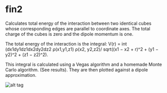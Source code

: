 # fin2
Calculates total energy of the interaction between two identical cubes whose corresponding edges are parallel to coordinate axes.
The total charge of the cubes is zero and the dipole momentum is one.

The total energy of the interaction is the integral: V(r) = int (dx1dy1dz1dx2dy2dz2 ρ(x1,y1,z1) ρ(x2, y2,z2)/ sqrt((x1 − x2 + r)^2 + (y1 − y2)^2 + (z1 − z2)^2).

This integral is calculated using a Vegas algorithm and a homemade Monte Carlo algorithm. (See results). They are then plotted against a dipole approximation.

![alt tag](https://github.com/matthewignal/fin2/blob/master/plot.png)
